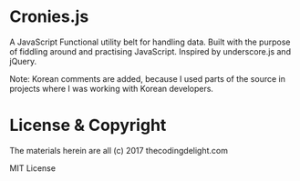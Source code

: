 # Cronies.js

A JavaScript Functional utility belt for handling data. Built with the purpose of fiddling around and practising JavaScript. Inspired by underscore.js and jQuery. 

Note: Korean comments are added, because I used parts of the source in projects where I was working with Korean developers.

# License & Copyright

The materials herein are all (c) 2017 thecodingdelight.com

MIT License
